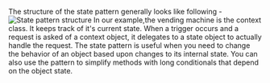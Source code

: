 The structure of the state pattern generally looks like following - 
![State pattern structure](https://github.com/shadhin/OOD/blob/master/resource/images/state_pattern_structure.png "")
In our example,the vending machine is the context class. It keeps track of it's current state. When a trigger occurs and a request is asked of a context object, it delegates to a state object to actually handle the request. The state pattern is useful when you need to change the behavior of an object based upon changes to its internal state. You can also use the pattern to simplify methods with long conditionals that depend on the object state.
